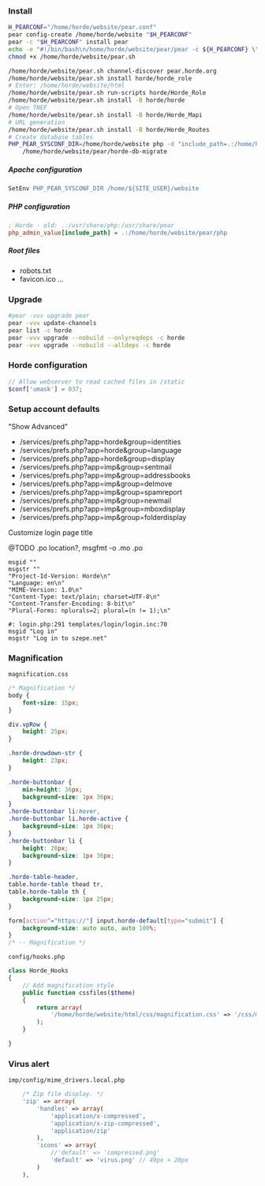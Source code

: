 ### Install

```bash
H_PEARCONF="/home/horde/website/pear.conf"
pear config-create /home/horde/website "$H_PEARCONF"
pear -c "$H_PEARCONF" install pear
echo -e "#!/bin/bash\n/home/horde/website/pear/pear -c ${H_PEARCONF} \"\$@\"" > /home/horde/website/pear.sh
chmod +x /home/horde/website/pear.sh

/home/horde/website/pear.sh channel-discover pear.horde.org
/home/horde/website/pear.sh install horde/horde_role
# Enter: /home/horde/website/html
/home/horde/website/pear.sh run-scripts horde/Horde_Role
/home/horde/website/pear.sh install -B horde/horde
# Open TNEF
/home/horde/website/pear.sh install -B horde/Horde_Mapi
# URL generation
/home/horde/website/pear.sh install -B horde/Horde_Routes
# Create database tables
PHP_PEAR_SYSCONF_DIR=/home/horde/website php -d "include_path=.:/home/horde/website/pear/php" \
    /home/horde/website/pear/horde-db-migrate
```

##### Apache configuration

```apache
SetEnv PHP_PEAR_SYSCONF_DIR /home/${SITE_USER}/website
```

##### PHP configuration

```ini
; Horde - old: .:/usr/share/php:/usr/share/pear
php_admin_value[include_path] = .:/home/horde/website/pear/php
```

##### Root files

- robots.txt
- favicon.ico ...

### Upgrade

```bash
#pear -vvv upgrade pear
pear -vvv update-channels
pear list -c horde
pear -vvv upgrade --nobuild --onlyreqdeps -c horde
pear -vvv upgrade --nobuild --alldeps -c horde
```

### Horde configuration

```php
// Allow webserver to read cached files in /static
$conf['umask'] = 037;
```

### Setup account defaults

"Show Advanced"

- /services/prefs.php?app=horde&group=identities
- /services/prefs.php?app=horde&group=language
- /services/prefs.php?app=horde&group=display
- /services/prefs.php?app=imp&group=sentmail
- /services/prefs.php?app=imp&group=addressbooks
- /services/prefs.php?app=imp&group=delmove
- /services/prefs.php?app=imp&group=spamreport
- /services/prefs.php?app=imp&group=newmail
- /services/prefs.php?app=imp&group=mboxdisplay
- /services/prefs.php?app=imp&group=folderdisplay

Customize login page title

@TODO .po location?, msgfmt -o .mo .po

```po
msgid ""
msgstr ""
"Project-Id-Version: Horde\n"
"Language: en\n"
"MIME-Version: 1.0\n"
"Content-Type: text/plain; charset=UTF-8\n"
"Content-Transfer-Encoding: 8-bit\n"
"Plural-Forms: nplurals=2; plural=(n != 1);\n"

#: login.php:291 templates/login/login.inc:70
msgid "Log in"
msgstr "Log in to szepe.net"
```

### Magnification

`magnification.css`

```css
/* Magnification */
body {
    font-size: 15px;
}

div.vpRow {
    height: 25px;
}

.horde-drowdown-str {
    height: 23px;
}

.horde-buttonbar {
    min-height: 36px;
    background-size: 1px 36px;
}
.horde-buttonbar li:hover,
.horde-buttonbar li.horde-active {
    background-size: 1px 36px;
}
.horde-buttonbar li {
    height: 28px;
    background-size: 1px 36px;
}

.horde-table-header,
table.horde-table thead tr,
table.horde-table th {
    background-size: 1px 25px;
}

form[action^="https://"] input.horde-default[type="submit"] {
    background-size: auto auto, auto 100%;
}
/* -- Magnification */
```

`config/hooks.php`

```php
class Horde_Hooks
{
    // Add magnification style
    public function cssfiles($theme)
    {
        return array(
            '/home/horde/website/html/css/magnification.css' => '/css/magnification.css'
        );
    }

}
```

### Virus alert

`imp/config/mime_drivers.local.php`

```php
    /* Zip file display. */
    'zip' => array(
        'handles' => array(
            'application/x-compressed',
            'application/x-zip-compressed',
            'application/zip'
        ),
        'icons' => array(
            //'default' => 'compressed.png'
            'default' => 'virus.png' // 49px × 20px
        )
    ),
```
